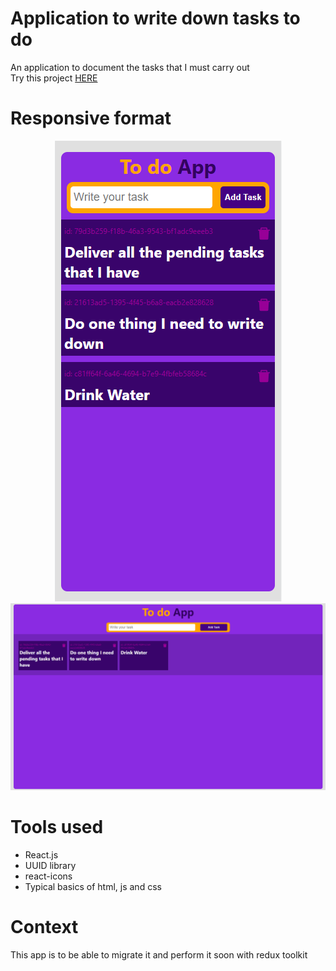 # Application to write down tasks to do
An application to document the tasks that I must carry out<br>
Try this project <a href='https://javierhuebra.github.io/note-app'>HERE</a>
# Responsive format
<p align="center">
	<img  src='./src/images/task1.png'/>
	<img  src='./src/images/task2.png'/>
</p>

# Tools used
- React.js
- UUID library
- react-icons
- Typical basics of html, js and css

# Context
This app is to be able to migrate it and perform it soon with redux toolkit
